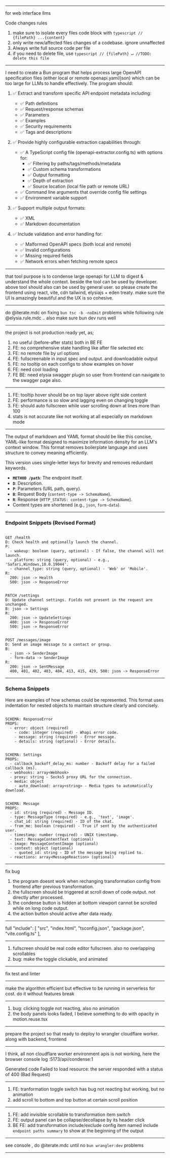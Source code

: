 
-------------------------------------

for web interface llms

Code changes rules 

1. make sure to isolate every files code block with ```typescript // {filePath} ...{content} ```
2. only write new/affected files changes of a codebase. ignore unnaffected
3. Always write full source code per file
4. if you need to delete file, use ```typescript // {filePath} ↵ //TODO: delete this file ```

------------------------------------

I need to create a Bun program that helps process large OpenAPI specification files (either local or remote openapi.yaml/json) which can be too large for LLMs to handle effectively. The program should:

1. ✅ Extract and transform specific API endpoint metadata including:
   - ✅ Path definitions
   - ✅ Request/response schemas
   - ✅ Parameters
   - ✅ Examples
   - ✅ Security requirements
   - ✅ Tags and descriptions

2. ✅ Provide highly configurable extraction capabilities through:
   - ✅ A TypeScript config file (openapi-extractor.config.ts) with options for:
     * ✅ Filtering by paths/tags/methods/metadata
     * ✅ Custom schema transformations
     * ✅ Output formatting
     * ✅ Depth of extraction
     * ✅ Source location (local file path or remote URL)
   - ✅ Command line arguments that override config file settings
   - ✅ Environment variable support

3. ✅ Support multiple output formats:
   - ✅ XML
   - ✅ Markdown documentation

4. ✅ Include validation and error handling for:
   - ✅ Malformed OpenAPI specs (both local and remote)
   - ✅ Invalid configurations
   - ✅ Missing required fields
   - ✅ Network errors when fetching remote specs



--------------------------------

that tool purpose is to condense large openapi for LLM to digest & understand the whole context. beside the tool can be used by developer. above tool should also can be used by general user. so please create the frontend using react, vite, cdn tailwind, elysiajs + eden treaty. make sure the UI is amazingly beautiful and the UX is so cohesive.

--------------------------------

do @iterate.mdc on fixing `bun tsc -b -noEmit` problems while following rule @elysia.rule.mdc  .. also make sure bun dev runs well

-------------------------------

the project is not production ready yet, as;

1. no useful (before-after stats) both in BE FE
2. FE: no comprehensive state handling like after file selected etc
3. FE: no remote file by url options
4. FE: fullscreenable in input spec and output. and downloadable output
5. FE: no tooltip on each configs to show examples on hover 
6. FE: need cool loading
7. FE BE: need elysia swagger plugin so user from frontend can navigate to the swagger page also.

-------------------------------

   1. FE: tooltip hover should be on top layer above right side content
   2. FE: performance is so slow and lagging even on changing toggle
   3. FE: should auto fullscreen while user scrolling down at lines more than 100
   4. stats is not accurate like not working at all especially on markdown mode



--------------------------------


   The output of markdown and YAML format should be like this  concise, YAML-like format designed to maximize information density for an LLM's context window. This format removes boilerplate language and uses structure to convey meaning efficiently.

This version uses single-letter keys for brevity and removes redundant keywords.

-   **`METHOD /path`**: The endpoint itself.
-   **`D`**: Description.
-   **`P`**: Parameters (URL path, query).
-   **`B`**: Request Body (`content-type -> SchemaName`).
-   **`R`**: Response (`HTTP_STATUS: content-type -> SchemaName`).
-   Content types are shortened (e.g., `json`, `form-data`).

---

### Endpoint Snippets (Revised Format)

```

GET /health
D: Check health and optionally launch the channel.
P:
  - wakeup: boolean (query, optional) - If false, the channel will not launch.
  - platform: string (query, optional) - e.g., 'Safari,Windows,10.0.19044'.
  - channel_type: string (query, optional) - 'Web' or 'Mobile'.
R:
  200: json -> Health
  500: json -> ResponseError
```

```

PATCH /settings
D: Update channel settings. Fields not present in the request are unchanged.
B: json -> Settings
R:
  200: json -> UpdateSettings
  400: json -> ResponseError
  500: json -> ResponseError
```

```

POST /messages/image
D: Send an image message to a contact or group.
B:
  - json -> SenderImage
  - form-data -> SenderImage
R:
  200: json -> SentMessage
  400, 401, 402, 403, 404, 413, 415, 429, 500: json -> ResponseError
```

---

### Schema Snippets 

Here are examples of how schemas could be represented. This format uses indentation for nested objects to maintain structure clearly and concisely.

```

SCHEMA: ResponseError
PROPS:
  - error: object (required)
    - code: integer (required) - Whapi error code.
    - message: string (required) - Error message.
    - details: string (optional) - Error details.
```

```

SCHEMA: Settings
PROPS:
  - callback_backoff_delay_ms: number - Backoff delay for a failed callback (ms).
  - webhooks: array<Webhook>
  - proxy: string - Socks5 proxy URL for the connection.
  - media: object
    - auto_download: array<string> - Media types to automatically download.
```

```

SCHEMA: Message
PROPS:
  - id: string (required) - Message ID.
  - type: MessageType (required) - e.g., 'text', 'image'.
  - chat_id: string (required) - ID of the chat.
  - from_me: boolean (required) - True if sent by the authenticated user.
  - timestamp: number (required) - UNIX timestamp.
  - text: MessageContentText (optional)
  - image: MessageContentImage (optional)
  - context: object (optional)
    - quoted_id: string - ID of the message being replied to.
  - reactions: array<MessageReaction> (optional)
```



------------------------------

fix bug

1. the program doesnt work when rechanging transformation config from frontend after previous transformation.
2. the fullscreen should be triggered at scroll down of code output. not directly after processed.
3. the condense button is hidden at bottom viewport cannot be scrolled while on long code output.
4. the action button should active after data ready.

--------------------

full
  "include": [
    "src",
    "index.html",
    "tsconfig.json",
    "package.json",
    "vite.config.ts"
  ],

-------------------

1. fullscreen should be real code editor fullscreen. also no overlapping scrollables
2. bug: make the toggle clickable, and animated

------------------

fix test and linter

-------------------

make the algorithm efficient but effective to be running in serverless for cost. do it without features break

-------------------

1. bug: clicking toggle not reacting, also no animation
2. the body panels looks faded, I believe something to do with opacity in motion.reuse.tsx

---------------------

prepare the project so that ready to deploy to wrangler cloudflare worker. along with backend, frontend

------------------


I think, all non cloudflare worker environment apis is not working, here the browser console log
:5173/api/condense:1

Generated code
Failed to load resource: the server responded with a status of 400 (Bad Request)

-----------------

1. FE: tranformation toggle switch has bug not reacting but working, but no animation
2. add scroll to bottom and top button at certain scroll position

-----------

1. FE: add invisible scrollable to transformation item switch
2. FE: output panel can be collapse/decollapse by its header click
3. BE FE: add transformation include/exclude config item named include `endpoint paths summary` to show at the beginning of the output

-------------------

see console , do @iterate.mdc until no `bun wrangler:dev` problems 

---------------------